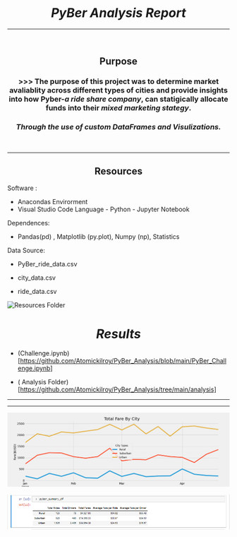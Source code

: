 # <center>  ***PyBer Analysis Report*** 
----
<br>

## <center> **Purpose** 

### <center>>>>  The purpose of this project was to determine **market avaliablity** across different types of cities and provide insights into how **Pyber**-***a ride share company***, can statigically allocate funds into their ***mixed marketing stategy***. 
### <center> ***Through the use of custom DataFrames and Visulizations.*** 

<br>

---
## <center> **Resources**

Software :
- Anacondas Envirorment
- Visual Studio Code
Language -
 Python - Jupyter Notebook 
 
Dependences: 

- Pandas(pd) , Matplotlib (py.plot), Numpy (np), Statistics 

 

Data Source: 

* PyBer_ride_data.csv


* city_data.csv


* ride_data.csv



 ![Resources Folder](https://github.com/Atomickilroy/PyBer_Analysis/tree/main/Resources)


# <center> ***Results***

- (Challenge.ipynb)[https://github.com/Atomickilroy/PyBer_Analysis/blob/main/PyBer_Challenge.ipynb]

- ( Analysis Folder) [https://github.com/Atomickilroy/PyBer_Analysis/tree/main/analysis]
* * *

----

![Total Fare By City.png](https://github.com/Atomickilroy/PyBer_Analysis/blob/main/analysis/Total%20Fare%20By%20City.png)

![PyBer_Summary_df.png](https://github.com/Atomickilroy/PyBer_Analysis/blob/main/analysis/PyBer_Summary_df.png)
